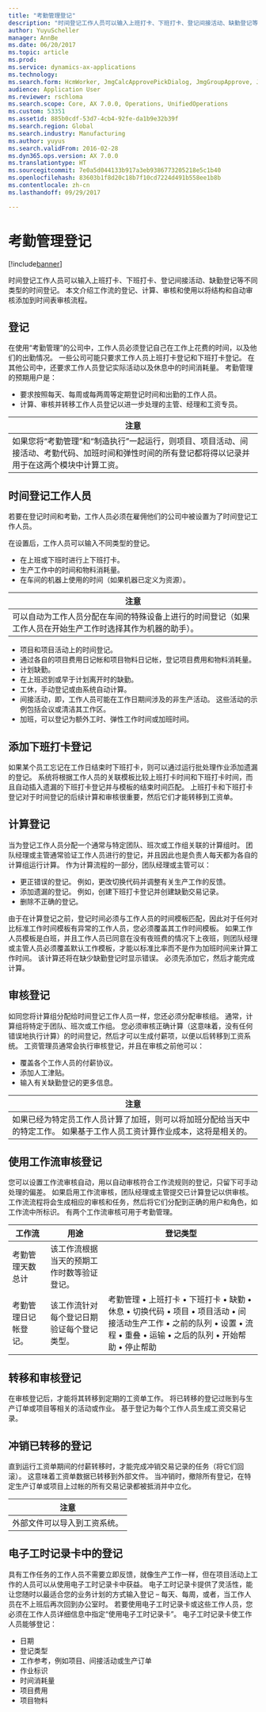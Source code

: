 ```yaml
---
title: "考勤管理登记"
description: "时间登记工作人员可以输入上班打卡、下班打卡、登记间接活动、缺勤登记等不同类型的时间登记。 本文介绍工作流的登记、计算、审核和使用以将结构和自动审核添加到时间表审核流程。"
author: YuyuScheller
manager: AnnBe
ms.date: 06/20/2017
ms.topic: article
ms.prod: 
ms.service: dynamics-ax-applications
ms.technology: 
ms.search.form: HcmWorker, JmgCalcApprovePickDialog, JmgGroupApprove, JmgGroupCalc, JmgGroupSigningTable, JmgRegistration, JmgTimeCalcParmeters, WorkflowTableListPageRnr
audience: Application User
ms.reviewer: rschloma
ms.search.scope: Core, AX 7.0.0, Operations, UnifiedOperations
ms.custom: 53351
ms.assetid: 885b0cdf-53d7-4cb4-92fe-da1b9e32b39f
ms.search.region: Global
ms.search.industry: Manufacturing
ms.author: yuyus
ms.search.validFrom: 2016-02-28
ms.dyn365.ops.version: AX 7.0.0
ms.translationtype: HT
ms.sourcegitcommit: 7e0a5d044133b917a3eb9386773205218e5c1b40
ms.openlocfilehash: 83603b1f8d20c18b7f10cd7224d491b558ee1b8b
ms.contentlocale: zh-cn
ms.lasthandoff: 09/29/2017

---
```


# <a name="time-and-attendance-registration"></a>考勤管理登记

[!include[banner](../includes/banner.md)]


时间登记工作人员可以输入上班打卡、下班打卡、登记间接活动、缺勤登记等不同类型的时间登记。 本文介绍工作流的登记、计算、审核和使用以将结构和自动审核添加到时间表审核流程。 

<a name="registrations"></a>登记
-------------

在使用“考勤管理”的公司中，工作人员必须登记自己在工作上花费的时间，以及他们的出勤情况。 一些公司可能只要求工作人员上班打卡登记和下班打卡登记。 在其他公司中，还要求工作人员登记实际活动以及休息中的时间消耗量。 考勤管理的预期用户是：
-   要求按照每天、每周或每两周等定期登记时间和出勤的工作人员。
-   计算、审核并转移工作人员登记以进一步处理的主管、经理和工资专员。

| **注意**                                                                                                                                                                                                                                                    |
|-------------------------------------------------------------------------------------------------------------------------------------------------------------------------------------------------------------------------------------------------------------|
| 如果您将“考勤管理”和“制造执行”一起运行，则项目、项目活动、间接活动、考勤代码、加班时间和弹性时间的所有登记都将得以记录并用于在这两个模块中计算工资。 |

## <a name="time-registrations-workers"></a> 时间登记工作人员
若要在登记时间和考勤，工作人员必须在雇佣他们的公司中被设置为了时间登记工作人员。

在设置后，工作人员可以输入不同类型的登记。

-   在上班或下班时进行上下班打卡。
-   生产工作中的时间和物料消耗量。
-   在车间的机器上使用的时间（如果机器已定义为资源）。

| **注意**                                                                                                                                                                                                                      |
|-------------------------------------------------------------------------------------------------------------------------------------------------------------------------------------------------------------------------------|
| 可以自动为工作人员分配在车间的特殊设备上进行的时间登记（如果工作人员在开始生产工作时选择其作为机器的助手）。 |

-   项目和项目活动上的时间登记。
-   通过各自的项目费用日记帐和项目物料日记帐，登记项目费用和物料消耗量。
-   计划缺勤。
-   在上班迟到或早于计划离开时的缺勤。
-   工休，手动登记或由系统自动计算。
-   间接活动，即，工作人员可能在工作日期间涉及的非生产活动。 这些活动的示例包括会议或清洁其工作区。
-   加班，可以登记为额外工时、弹性工作时间或加班时间。

## <a name="adding-clockout-registrations"></a>添加下班打卡登记
如果某个员工忘记在工作日结束时下班打卡，则可以通过运行批处理作业添加遗漏的登记。 系统将根据工作人员的关联模板比较上班打卡时间和下班打卡时间，而且自动插入遗漏的下班打卡登记并与模板的结束时间匹配。 上班打卡和下班打卡登记对于时间登记的后续计算和审核很重要，然后它们才能转移到工资单。

## <a name="calculating-registrations"></a>计算登记
当为登记工作人员分配一个通常与特定团队、班次或工作组关联的计算组时。 团队经理或主管通常验证工作人员进行的登记，并且因此也是负责人每天都为各自的计算组运行计算。 作为计算流程的一部分，团队经理或主管可以：
-   更正错误的登记。 例如，更改切换代码并调整有关生产工作的反馈。
-   添加遗漏的登记。 例如，创建下班打卡登记并创建缺勤交易记录。
-   删除不正确的登记。

由于在计算登记之前，登记时间必须与工作人员的时间模板匹配，因此对于任何对比标准工作时间模板有异常的工作人员，您必须覆盖其工作时间模板。 如果工作人员模板是白班，并且工作人员已同意在没有夜班费的情况下上夜班，则团队经理或主管人员必须覆盖默认工作模板，才能以标准比率而不是作为加班时间来计算工作时间。 该计算还将在缺少缺勤登记时显示错误。 必须先添加它，然后才能完成计算。

## <a name="approving-registrations"></a>审核登记
如同您将计算组分配给时间登记工作人员一样，您还必须分配审核组。 通常，计算组将特定于团队、班次或工作组。 您必须审核正确计算（这意味着，没有任何错误地执行计算）的时间登记，然后才可以生成付薪项，以便以后转移到工资系统。 工资管理员通常会执行审核登记，并且在审核之前他可以：
-   覆盖各个工作人员的付薪协议。
-   添加人工津贴。
-   输入有关缺勤登记的更多信息。

| **注意**                                                                                                                                                                             |
|--------------------------------------------------------------------------------------------------------------------------------------------------------------------------------------|
| 如果已经为特定员工作人员计算了加班，则可以将加班分配给当天中的特定工作。 如果基于工作人员工资计算作业成本，这将是相关的。 |

## <a name="approving-registrations-using-workflow"></a>使用工作流审核登记
您可以设置工作流审核自动，用以自动审核符合工作流规则的登记，只留下可手动处理的偏差。 如果启用工作流审核，团队经理或主管提交已计算登记以供审核。 工作流流程将会生成相应的审核和任务，然后将它们分配到正确的用户和角色，如工作流中所标识。 有两个工作流审核可用于考勤管理。

| 工作流                                  | 用途                                                                                                   | 登记类型                                                                                                                                                                                                                                     |
|-------------------------------------------|-----------------------------------------------------------------------------------------------------------|-------------------------------------------------------------------------------------------------------------------------------------------------------------------------------------------------------------------------------------------------------|
| 考勤管理天数总计            | 该工作流根据当天的预期工作时数等验证登记。 |                                                                                                                                                                                                                                                       |
| 考勤管理日记帐登记。 | 该工作流针对每个登记日期验证每个登记类型。                           | 考勤管理 • 上班打卡 • 下班打卡 • 缺勤 • 休息 • 切换代码 • 项目 • 项目活动 • 间接活动生产工作 • 之前的队列 • 设置 • 流程 • 重叠 • 运输 • 之后的队列 • 开始帮助 • 停止帮助 |

 

## <a name="transferring-approved-registrations"></a>转移和审核登记
在审核登记后，才能将其转移到定期的工资单工作。 将已转移的登记过账到与生产订单或项目等相关的活动或作业。 基于登记为每个工作人员生成工资交易记录。  

## <a name="reversing-transferred-registrations"></a>冲销已转移的登记
直到运行工资单期间的付薪转移时，才能完成冲销交易记录的任务（将它们回滚）。 这意味着工资单数据已转移到外部文件。 当冲销时，撤除所有登记，在特定生产订单或项目上过帐的所有交易记录都被抵消并中立化。

| **注意**                                                 |
|----------------------------------------------------------|
| 外部文件可以导入到工资系统。 |

## <a name="registrations-in-electronic-timecards"></a>电子工时记录卡中的登记
具有工作任务的工作人员不需要立即反馈，就像生产工作一样，但在项目活动上工作的人员可以从使用电子工时记录卡中获益。 电子工时记录卡提供了灵活性，能让您随时以最适合您的业务计划的方式输入登记 – 每天、每周，或者，当工作人员在不上班后再次回到办公室时。 若要使用电子工时记录卡或这些工作人员，您必须在工作人员详细信息中指定“使用电子工时记录卡”。 电子工时记录卡使工作人员能够登记：

-   日期
-   登记类型
-   工作参考，例如项目、间接活动或生产订单
-   作业标识
-   时间消耗量
-   项目费用
-   项目物料





